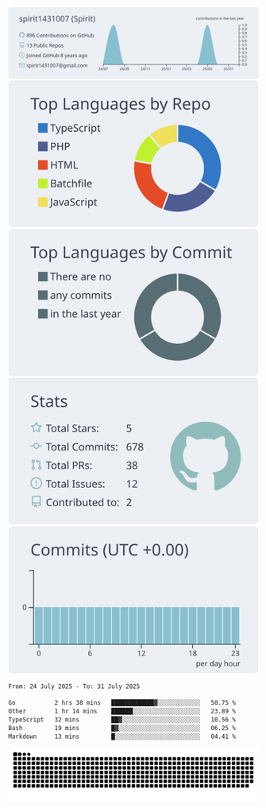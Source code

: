 [![](https://raw.githubusercontent.com/spirit1431007/spirit1431007/master/profile-summary-card-output/nord_bright/0-profile-details.svg)](https://git.io/spiritx)
[![](https://raw.githubusercontent.com/spirit1431007/spirit1431007/master/profile-summary-card-output/nord_bright/1-repos-per-language.svg)](https://git.io/spiritx) [![](https://raw.githubusercontent.com/spirit1431007/spirit1431007/master/profile-summary-card-output/nord_bright/2-most-commit-language.svg)](https://git.io/spiritx)
[![](https://raw.githubusercontent.com/spirit1431007/spirit1431007/master/profile-summary-card-output/nord_bright/3-stats.svg)](https://git.io/spiritx) [![](https://raw.githubusercontent.com/spirit1431007/spirit1431007/master/profile-summary-card-output/nord_bright/4-productive-time.svg)](https://git.io/spiritx)

<!--START_SECTION:waka-->

```txt
From: 24 July 2025 - To: 31 July 2025

Go           2 hrs 38 mins   ████████████▓░░░░░░░░░░░░   50.75 %
Other        1 hr 14 mins    ██████░░░░░░░░░░░░░░░░░░░   23.89 %
TypeScript   32 mins         ██▓░░░░░░░░░░░░░░░░░░░░░░   10.56 %
Bash         19 mins         █▓░░░░░░░░░░░░░░░░░░░░░░░   06.25 %
Markdown     13 mins         █░░░░░░░░░░░░░░░░░░░░░░░░   04.41 %
```

<!--END_SECTION:waka-->

![contribution](https://github.com/spirit1431007/spirit1431007/blob/output/github-contribution-grid-snake.svg)
